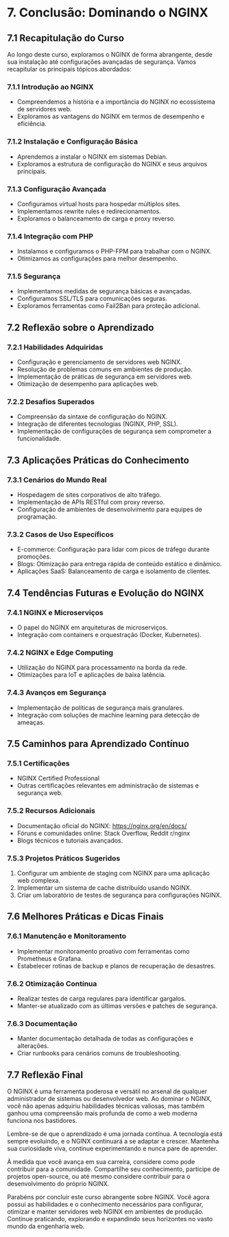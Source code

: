 # 7. Conclusão: Dominando o NGINX

## 7.1 Recapitulação do Curso

Ao longo deste curso, exploramos o NGINX de forma abrangente, desde sua instalação até configurações avançadas de segurança. Vamos recapitular os principais tópicos abordados:

### 7.1.1 Introdução ao NGINX
- Compreendemos a história e a importância do NGINX no ecossistema de servidores web.
- Exploramos as vantagens do NGINX em termos de desempenho e eficiência.

### 7.1.2 Instalação e Configuração Básica
- Aprendemos a instalar o NGINX em sistemas Debian.
- Exploramos a estrutura de configuração do NGINX e seus arquivos principais.

### 7.1.3 Configuração Avançada
- Configuramos virtual hosts para hospedar múltiplos sites.
- Implementamos rewrite rules e redirecionamentos.
- Exploramos o balanceamento de carga e proxy reverso.

### 7.1.4 Integração com PHP
- Instalamos e configuramos o PHP-FPM para trabalhar com o NGINX.
- Otimizamos as configurações para melhor desempenho.

### 7.1.5 Segurança
- Implementamos medidas de segurança básicas e avançadas.
- Configuramos SSL/TLS para comunicações seguras.
- Exploramos ferramentas como Fail2Ban para proteção adicional.

## 7.2 Reflexão sobre o Aprendizado

### 7.2.1 Habilidades Adquiridas
- Configuração e gerenciamento de servidores web NGINX.
- Resolução de problemas comuns em ambientes de produção.
- Implementação de práticas de segurança em servidores web.
- Otimização de desempenho para aplicações web.

### 7.2.2 Desafios Superados
- Compreensão da sintaxe de configuração do NGINX.
- Integração de diferentes tecnologias (NGINX, PHP, SSL).
- Implementação de configurações de segurança sem comprometer a funcionalidade.

## 7.3 Aplicações Práticas do Conhecimento

### 7.3.1 Cenários do Mundo Real
- Hospedagem de sites corporativos de alto tráfego.
- Implementação de APIs RESTful com proxy reverso.
- Configuração de ambientes de desenvolvimento para equipes de programação.

### 7.3.2 Casos de Uso Específicos
- E-commerce: Configuração para lidar com picos de tráfego durante promoções.
- Blogs: Otimização para entrega rápida de conteúdo estático e dinâmico.
- Aplicações SaaS: Balanceamento de carga e isolamento de clientes.

## 7.4 Tendências Futuras e Evolução do NGINX

### 7.4.1 NGINX e Microserviços
- O papel do NGINX em arquiteturas de microserviços.
- Integração com containers e orquestração (Docker, Kubernetes).

### 7.4.2 NGINX e Edge Computing
- Utilização do NGINX para processamento na borda da rede.
- Otimizações para IoT e aplicações de baixa latência.

### 7.4.3 Avanços em Segurança
- Implementação de políticas de segurança mais granulares.
- Integração com soluções de machine learning para detecção de ameaças.

## 7.5 Caminhos para Aprendizado Contínuo

### 7.5.1 Certificações
- NGINX Certified Professional
- Outras certificações relevantes em administração de sistemas e segurança web.

### 7.5.2 Recursos Adicionais
- Documentação oficial do NGINX: https://nginx.org/en/docs/
- Fóruns e comunidades online: Stack Overflow, Reddit r/nginx
- Blogs técnicos e tutoriais avançados.

### 7.5.3 Projetos Práticos Sugeridos
1. Configurar um ambiente de staging com NGINX para uma aplicação web complexa.
2. Implementar um sistema de cache distribuído usando NGINX.
3. Criar um laboratório de testes de segurança para configurações NGINX.

## 7.6 Melhores Práticas e Dicas Finais

### 7.6.1 Manutenção e Monitoramento
- Implementar monitoramento proativo com ferramentas como Prometheus e Grafana.
- Estabelecer rotinas de backup e planos de recuperação de desastres.

### 7.6.2 Otimização Contínua
- Realizar testes de carga regulares para identificar gargalos.
- Manter-se atualizado com as últimas versões e patches de segurança.

### 7.6.3 Documentação
- Manter documentação detalhada de todas as configurações e alterações.
- Criar runbooks para cenários comuns de troubleshooting.

## 7.7 Reflexão Final

O NGINX é uma ferramenta poderosa e versátil no arsenal de qualquer administrador de sistemas ou desenvolvedor web. Ao dominar o NGINX, você não apenas adquiriu habilidades técnicas valiosas, mas também ganhou uma compreensão mais profunda de como a web moderna funciona nos bastidores.

Lembre-se de que o aprendizado é uma jornada contínua. A tecnologia está sempre evoluindo, e o NGINX continuará a se adaptar e crescer. Mantenha sua curiosidade viva, continue experimentando e nunca pare de aprender.

À medida que você avança em sua carreira, considere como pode contribuir para a comunidade. Compartilhe seu conhecimento, participe de projetos open-source, ou até mesmo considere contribuir para o desenvolvimento do próprio NGINX.

Parabéns por concluir este curso abrangente sobre NGINX. Você agora possui as habilidades e o conhecimento necessários para configurar, otimizar e manter servidores web NGINX em ambientes de produção. Continue praticando, explorando e expandindo seus horizontes no vasto mundo da engenharia web.


